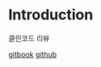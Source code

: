 # Introduction

클린코드 리뷰 

[gitbook](https://ohjeonggyu.gitbooks.io/cleancode/content/)
[github](https://github.com/OhJeongGyu/cleancode)